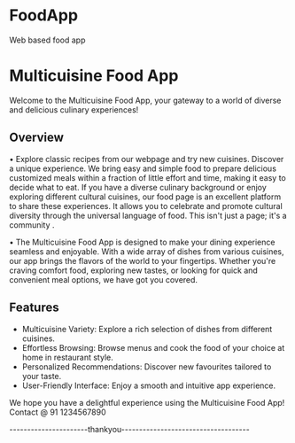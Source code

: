 # FoodApp
Web based food app

# Multicuisine Food App

Welcome to the Multicuisine Food App, your gateway to a world of diverse and delicious culinary experiences!

## Overview

•	Explore classic recipes from our webpage and try new cuisines. Discover a unique experience. We bring easy and simple food to prepare delicious customized meals within a fraction of little effort and time, making it easy to decide what to eat. If you have a diverse culinary background or enjoy exploring different cultural cuisines, our food page is an excellent platform to share these experiences. It allows you to celebrate and promote cultural diversity through the universal language of food. This isn't just a page; it's a community .

•	The Multicuisine Food App is designed to make your dining experience seamless and enjoyable. With a wide array of dishes from various cuisines, our app brings the flavors of the world to your fingertips. Whether you're craving comfort food, exploring new tastes, or looking for quick and convenient meal options, we have got you covered.


## Features

- Multicuisine Variety:  Explore a rich selection of dishes from different cuisines.
- Effortless Browsing:   Browse menus and cook the food of your choice at home in restaurant style.
- Personalized Recommendations:  Discover new favourites tailored to your taste.
- User-Friendly Interface: Enjoy a smooth and intuitive app experience.


We hope you have a delightful experience using the Multicuisine Food App!
Contact @ 91 1234567890

----------------------thankyou------------------------------------



